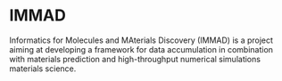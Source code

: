 # IMMAD
Informatics for Molecules and MAterials Discovery (IMMAD) is a project aiming at developing a framework for data accumulation in combination with materials prediction and high-throughput numerical simulations materials science.
